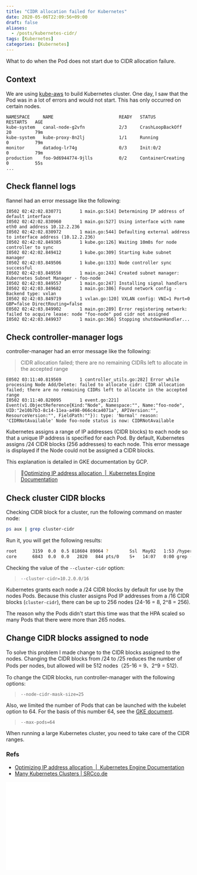 ```yaml
---
title: "CIDR allocation failed for Kubernetes"
date: 2020-05-06T22:09:56+09:00
draft: false
aliases:
  - /posts/kubernetes-cidr/
tags: [Kubernetes]
categories: [Kubernetes]
---
```


What to do when the Pod does not start due to CIDR allocation failure.

<!--more-->

## Context

We are using [kube-aws](https://github.com/kubernetes-incubator/kube-aws) to build Kubernetes cluster.
One day, I saw that the Pod was in a lot of errors and would not start.
This has only occurred on certain nodes.

```text
NAMESPACE     NAME                         READY   STATUS              RESTARTS   AGE
kube-system   canal-node-g2vfn             2/3     CrashLoopBackOff    20         79m
kube-system   kube-proxy-8n2lj             1/1     Running             0          79m
monitor       datadog-lr74g                0/3     Init:0/2            0          79m
production    foo-9d6944774-9jlls          0/2     ContainerCreating   0          55s
...
```

## Check flannel logs

flannel had an error message like the following:

```text
I0502 02:42:02.830771       1 main.go:514] Determining IP address of default interface
I0502 02:42:02.830960       1 main.go:527] Using interface with name eth0 and address 10.12.2.236
I0502 02:42:02.830972       1 main.go:544] Defaulting external address to interface address (10.12.2.236)
I0502 02:42:02.849385       1 kube.go:126] Waiting 10m0s for node controller to sync
I0502 02:42:02.849412       1 kube.go:309] Starting kube subnet manager
I0502 02:42:03.849506       1 kube.go:133] Node controller sync successful
I0502 02:42:03.849550       1 main.go:244] Created subnet manager: Kubernetes Subnet Manager - foo-node
I0502 02:42:03.849557       1 main.go:247] Installing signal handlers
I0502 02:42:03.849682       1 main.go:386] Found network config - Backend type: vxlan
I0502 02:42:03.849719       1 vxlan.go:120] VXLAN config: VNI=1 Port=0 GBP=false DirectRouting=false
E0502 02:42:03.849902       1 main.go:289] Error registering network: failed to acquire lease: node "foo-node" pod cidr not assigned
I0502 02:42:03.849937       1 main.go:366] Stopping shutdownHandler...
```

## Check controller-manager logs

controller-manager had an error message like the following:

> CIDR allocation failed; there are no remaining CIDRs left to allocate in the accepted range

```text
E0502 03:11:40.819569       1 controller_utils.go:282] Error while processing Node Add/Delete: failed to allocate cidr: CIDR allocation failed; there are no remaining CIDRs left to allocate in the accepted range
I0502 03:11:40.820095       1 event.go:221] Event(v1.ObjectReference{Kind:"Node", Namespace:"", Name:"foo-node", UID:"2e10b7b3-8c14-11ea-a498-066c4ca4071a", APIVersion:"", ResourceVersion:"", FieldPath:""}): type: 'Normal' reason: 'CIDRNotAvailable' Node foo-node status is now: CIDRNotAvailable
```

Kubernetes assigns a range of IP addresses (CIDR blocks) to each node so that a unique IP address is specified for each Pod.
By default, Kubernetes assigns /24 CIDR blocks (256 addresses) to each node.
This error message is displayed if the Node could not be assigned a CIDR blocks.

This explanation is detailed in GKE documentation by GCP.

> 📝[Optimizing IP address allocation  |  Kubernetes Engine Documentation](https://cloud.google.com/kubernetes-engine/docs/how-to/flexible-pod-cidr)

## Check cluster CIDR blocks

Checking CIDR block for a cluster, run the following command on master node:

```bash
ps aux | grep cluster-cidr
```

Run it, you will get the following results:

```bash
root      3159  0.0  0.5 818604 89064 ?        Ssl  May02   1:53 /hyperkube controller-manager --cloud-provider=aws --cluster-name=foo-cluster --kubeconfig=/etc/kubernetes/kubeconfig/kube-controller-manager.yaml --authentication-kubeconfig=/etc/kubernetes/kubeconfig/kube-controller-manager.yaml --authorization-kubeconfig=/etc/kubernetes/kubeconfig/kube-controller-manager.yaml --leader-elect=true --root-ca-file=/etc/kubernetes/ssl/ca.pem --service-account-private-key-file=/etc/kubernetes/ssl/service-account-key.pem --use-service-account-credentials --cluster-signing-cert-file=/etc/kubernetes/ssl/worker-ca.pem --cluster-signing-key-file=/etc/kubernetes/ssl/worker-ca-key.pem --allocate-node-cidrs=true --cluster-cidr=10.2.0.0/16 --configure-cloud-routes=false --service-cluster-ip-range=10.3.0.0/16
core      6843  0.0  0.0   2820   844 pts/0    S+   14:07   0:00 grep --colour=auto cluster-cidr
```

Checking the value of the `--cluster-cidr` option:

> `--cluster-cidr=10.2.0.0/16`

Kubernetes grants each node a /24 CIDR blocks by default for use by the nodes Pods. Because this cluster assigns Pod IP addresses from a /16 CIDR blocks (`cluster-cidr`), there can be up to 256 nodes (24-16 = 8, 2^8 = 256).

The reason why the Pods didn't start this time was that the HPA scaled so many Pods that there were more than 265 nodes.

## Change CIDR blocks assigned to node

To solve this problem I made change to the CIDR blocks assigned to the nodes.
Changing the CIDR blocks from /24 to /25 reduces the number of Pods per nodes, but allowed will be 512 nodes（25-16 = 9、2^9 = 512).

To change the CIDR blocks, run controller-manager with the following options:

> `--node-cidr-mask-size=25`

Also, we limited the number of Pods that can be launched with the kubelet option to 64.
For the basis of this number 64, see the [GKE document](https://cloud.google.com/kubernetes-engine/docs/how-to/flexible-pod-cidr).

> `--max-pods=64`

When running a large Kubernetes cluster, you need to take care of the CIDR ranges.

### Refs

* [Optimizing IP address allocation  |  Kubernetes Engine Documentation](https://cloud.google.com/kubernetes-engine/docs/how-to/flexible-pod-cidr)
* [Many Kubernetes Clusters | SRCco.de](https://srcco.de/posts/many-kubernetes-clusters.html)

<iframe style="width:120px;height:240px;" marginwidth="0" marginheight="0" scrolling="no" frameborder="0" src="//rcm-fe.amazon-adsystem.com/e/cm?lt1=_blank&bc1=000000&IS2=1&bg1=FFFFFF&fc1=000000&lc1=0000FF&t=dkuro-22&language=ja_JP&o=9&p=8&l=as4&m=amazon&f=ifr&ref=as_ss_li_til&asins=1617293725&linkId=7d9809d003dc1511008d6f38334afe09"></iframe>
